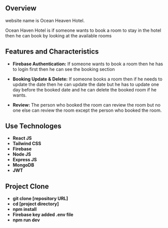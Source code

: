 ## Overview
 website name is Ocean Heaven Hotel.

 Ocean Haven Hotel is if someone wants to book a room to stay in the hotel then he can book by looking at the available rooms

## Features and Characteristics

- **Firebase Authentication:** If someone wants to book a room then he has to login first then he can see the booking section

- **Booking Update & Delete:** If someone books a room then if he needs to update the date then he can update the date but he has to update one day before the booked date and he can delete the booked room if he wants.

- **Review:** The person who booked the room can review the room but no one else can review the room except the person who booked the room. 

## Use Technologes 

  - **React JS**
  - **Tailwind CSS** 
  - **Firebase**
  - **Node JS**
  - **Express JS**
  - **MongoDB**
  - **JWT**


  ## Project Clone 
  - **git clone [repository URL]** 
  - **cd [project directory]** 
  - **npm install** 
  - **Firebase key added .env file** 
  - **npm run dev** 
